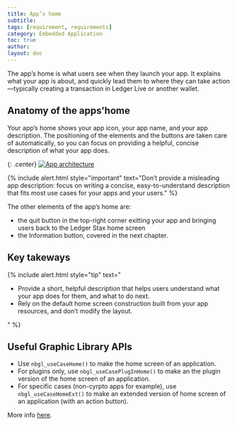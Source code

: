 ```yaml
---
title: App’s home
subtitle:
tags: [requirement, requirements]
category: Embedded Application
toc: true
author:
layout: doc
---
```


The app’s home is what users see when they launch your app. It explains what your app is about, and quickly lead them to where they can take action—typically creating a transaction in Ledger Live or another wallet.

## Anatomy of the apps'home

Your app’s home shows your app icon, your app name, and your app description. The positioning of the elements and the buttons are taken care of automatically, so you can focus on providing a helpful, concise description of what your app does.

<!-- ------------- Image ------------- -->
{: .center}
[![App architecture](/stax-bitcoin-home.png)](/stax-bitcoin-home.png)
<!-- --------------------------------- -->


{% include alert.html style="important" text="Don’t provide a misleading app description: focus on writing a concise, easy-to-understand description that fits most use cases for your apps and your users." %}

The other elements of the app’s home are: 
- the quit button in the top-right corner exitting your app and bringing users back to the Ledger Stax home screen
- the Information button, covered in the next chapter.

## Key takeways

{% include alert.html style="tip" text="<ul>
	<li>Provide a short, helpful description that helps users understand what your app does for them, and what to do next.</li>
	<li>Rely on the default home screen construction built from your app resources, and don’t modify the layout.</li>
</ul>" %}

## Useful Graphic Library APIs

- Use `nbgl_useCaseHome()` to make the home screen of an application.
- For plugins only, use `nbgl_useCasePlugInHome()` to make an the plugin version of the home screen of an application.
- For specific cases (non-cyrpto apps for example), use `nbgl_useCaseHomeExt()` to make an extended version of home screen of an application (with an action button).

More info [here](../stax-graphic-lib/).
